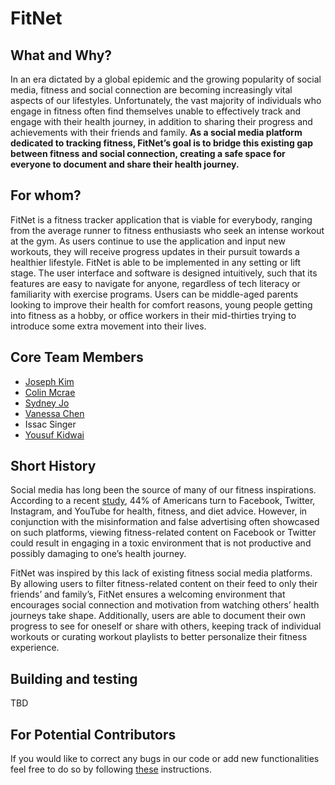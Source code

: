 # FitNet 

## What and Why? 
In an era dictated by a global epidemic and the growing popularity of social media, fitness and social connection are becoming increasingly vital aspects of our lifestyles. Unfortunately, the vast majority of individuals who engage in fitness often find themselves unable to effectively track and engage with their health journey, in addition to sharing their progress and achievements with their friends and family. **As a social media platform dedicated to tracking fitness, FitNet’s goal is to bridge this existing gap between fitness and social connection, creating a safe space for everyone to document and share their health journey.**

## For whom? 
FitNet is a fitness tracker application that is viable for everybody, ranging from the average runner to fitness enthusiasts who seek an intense workout at the gym. As users continue to use the application and input new workouts, they will receive progress updates in their pursuit towards a healthier lifestyle. FitNet is able to be implemented in any setting or lift stage. The user interface and software is designed intuitively, such that its features are easy to navigate for anyone, regardless of tech literacy or familiarity with exercise programs. Users can be middle-aged parents looking to improve their health for comfort reasons, young people getting into fitness as a hobby, or office workers in their mid-thirties trying to introduce some extra movement into their lives. 

## Core Team Members 
- [Joseph Kim](../../../../jk6236)
- [Colin Mcrae](../../../../crm584) 
- [Sydney Jo](../../../../selftimersyd)
- [Vanessa Chen](../../../../vc1530)
- Issac Singer 
- [Yousuf Kidwai](../../../../yousufkidwai) 

## Short History 
Social media has long been the source of many of our fitness inspirations. According to a recent [study](https://www.forbes.com/sites/petersuciu/2019/11/06/is-social-media-the-best-place-to-get-fitness-and-health-advice/?sh=48407e158614), 44% of Americans turn to Facebook, Twitter, Instagram, and YouTube for health, fitness, and diet advice. However, in conjunction with the misinformation and false advertising often showcased on such platforms, viewing fitness-related content on Facebook or Twitter could result in engaging in a toxic environment that is not productive and possibly damaging to one’s health journey. 

FitNet was inspired by this lack of existing fitness social media platforms. By allowing users to filter fitness-related content on their feed to only their friends’ and family’s, FitNet ensures a welcoming environment that encourages social connection and motivation from watching others’ health journeys take shape. Additionally, users are able to document their own progress to see for oneself or share with others, keeping track of individual workouts or curating workout playlists to better personalize their fitness experience. 

## Building and testing 
TBD 

## For Potential Contributors 
If you would like to correct any bugs in our code or add new functionalities feel free to do so by following [these](./CONTRIBUTING.md) instructions.  
